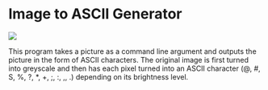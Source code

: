 <h1>Image to ASCII Generator</h1> 
<a href="https://skillicons.dev"> <img src="https://skillicons.dev/icons?i=python"/> </a>

<p> This program takes a picture as a command line argument and outputs the picture in the form of ASCII characters. The original image is first turned into greyscale and then has each pixel turned into an ASCII character (@, #, S, %, ?, *, +, ;, :, ,, .) depending on its brightness level. </p>
